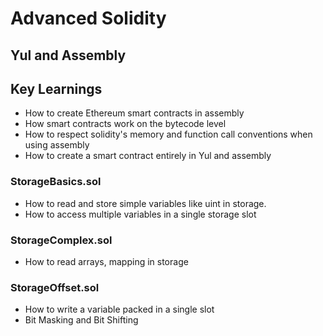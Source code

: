 # Advanced Solidity
## Yul and Assembly

## Key Learnings
- How to create Ethereum smart contracts in assembly
- How smart contracts work on the bytecode level
- How to respect solidity's memory and function call conventions when using assembly
- How to create a smart contract entirely in Yul and assembly

### StorageBasics.sol
- How to read and store simple variables like uint in storage.
- How to access multiple variables in a single storage slot

### StorageComplex.sol
- How to read arrays, mapping in storage

### StorageOffset.sol
- How to write a variable packed in a single slot
- Bit Masking and Bit Shifting
